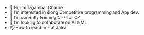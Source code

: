 - 👋 Hi, I’m Digambar Chaure
- 👀 I’m interested in diong Competitive programming and App dev.
- 🌱 I’m currently learning C++ for CP
- 💞️ I’m looking to collaborate on AI & ML
- 📫 How to reach me at Jalna

<!---
digambarchaure/digambarchaure is a ✨ special ✨ repository because its `README.md` (this file) appears on your GitHub profile.
You can click the Preview link to take a look at your changes.
--->
